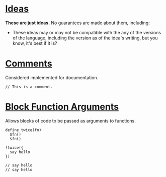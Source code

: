 # [Ideas](id:ideas)

**These are just ideas.** No guarantees are made about them, including:

* These ideas may or may not be compatible with the any of the versions of the language, including the version as of the idea's writing, but you know, it's best if it is?

# [Comments](id:comments)

Considered implemented for documentation.

    // This is a comment.

# [Block Function Arguments](id:block-function-arguments)

Allows blocks of code to be passed as arguments to functions.

    define twice(fn)
      $fn()
      $fn()

    !twice({
      say hello
    })

    // say hello
    // say hello
